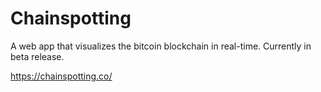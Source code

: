 # Chainspotting
A web app that visualizes the bitcoin blockchain in real-time. Currently in beta release.

https://chainspotting.co/
